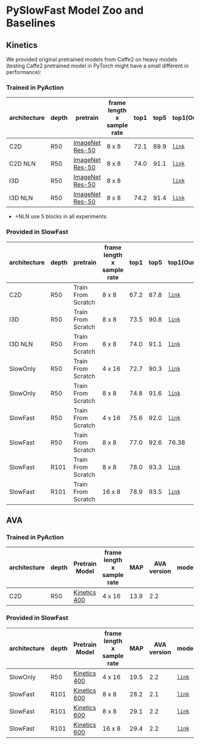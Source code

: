 # PySlowFast Model Zoo and Baselines

## Kinetics

We provided original pretrained models from Caffe2 on heavy models (testing Caffe2 pretrained model in PyTorch might have a small different in performance):

### Trained in PyAction
| architecture | depth |  pretrain |  frame length x sample rate | top1 |  top5  |  top1(Our) |  top5(Our)  | model | config |
| ------------- | ------------- | ------------- | ------------- | ------------- | ------------- | ------------- | ------------- |------------- | ------------- |
| C2D | R50 | [ImageNet Res-50](https://dl.fbaipublicfiles.com/pyslowfast/model_zoo/kinetics400/R50_IN1K.pyth) | 8 x 8 | 72.1 | 89.9 | [`link`]() |workspace/kinetics/c2d.kinetics400.8x8.res50.imagenet|
| C2D NLN | R50 | [ImageNet Res-50](https://dl.fbaipublicfiles.com/pyslowfast/model_zoo/kinetics400/R50_IN1K.pyth) | 8 x 8 | 74.0 | 91.1 | [`link`]() |workspace/kinetics/c2d.nonlocal.kinetics400.8x8.res50.imagenet|
| I3D | R50 | [ImageNet Res-50](https://dl.fbaipublicfiles.com/pyslowfast/model_zoo/kinetics400/R50_IN1K.pyth) | 8 x 8 |  |  | [`link`]() |workspace/kinetics/i3d.kinetics400.8x8.res50.imagenet|
| I3D NLN | R50 | [ImageNet Res-50](https://dl.fbaipublicfiles.com/pyslowfast/model_zoo/kinetics400/R50_IN1K.pyth) | 8 x 8 | 74.2 | 91.4 | [`link`]() |workspace/kinetics/i3d.nonlocal.kinetics400.8x8.res50.imagenet|
* +NLN use 5 blocks in all experiments

### Provided in SlowFast
| architecture | depth |  pretrain |  frame length x sample rate | top1 |  top5  |  top1(Our) |  top5(Our)  | model | config |
| ------------- | ------------- | ------------- | ------------- | ------------- | ------------- | ------------- | ------------- |------------- | ------------- |
| C2D | R50 | Train From Scratch | 8 x 8 | 67.2 | 87.8 | [`link`](https://dl.fbaipublicfiles.com/pyslowfast/model_zoo/kinetics400/C2D_NOPOOL_8x8_R50.pkl) | Kinetics/c2/C2D_NOPOOL_8x8_R50 |
| I3D | R50 | Train From Scratch | 8 x 8 | 73.5 | 90.8 | [`link`](https://dl.fbaipublicfiles.com/pyslowfast/model_zoo/kinetics400/I3D_8x8_R50.pkl) | Kinetics/c2/I3D_8x8_R50 |
| I3D NLN | R50 | Train From Scratch | 8 x 8 | 74.0 | 91.1 | [`link`](https://dl.fbaipublicfiles.com/pyslowfast/model_zoo/kinetics400/I3D_NLN_8x8_R50.pkl) | Kinetics/c2/I3D_NLN_8x8_R50 |
| SlowOnly | R50 | Train From Scratch | 4 x 16 | 72.7 | 90.3 | [`link`](https://dl.fbaipublicfiles.com/pyslowfast/model_zoo/kinetics400/SLOWONLY_4x16_R50.pkl) | Kinetics/c2/SLOWONLY_4x16_R50 |
| SlowOnly | R50 | Train From Scratch | 8 x 8 | 74.8 | 91.6 | [`link`](https://dl.fbaipublicfiles.com/pyslowfast/model_zoo/kinetics400/SLOWONLY_8x8_R50.pkl) | Kinetics/c2/SLOWONLY_8x8_R50 |
| SlowFast | R50 | Train From Scratch | 4 x 16 | 75.6 | 92.0 | [`link`](https://dl.fbaipublicfiles.com/pyslowfast/model_zoo/kinetics400/SLOWFAST_4x16_R50.pkl) | Kinetics/c2/SLOWFAST_4x16_R50 |
| SlowFast | R50 | Train From Scratch | 8 x 8 | 77.0 | 92.6 | 76.38 | 92.22 | [`link`](https://dl.fbaipublicfiles.com/pyslowfast/model_zoo/kinetics400/SLOWFAST_8x8_R50.pkl) | workspace/kinetics_caffe2/slowfast.kinetics400.8x8.res50 |
| SlowFast | R101 | Train From Scratch | 8 x 8 | 78.0 | 93.3 | [`link`](coming_soon) | Kinetics/c2/SLOWFAST_8x8_R101_101_101|
| SlowFast | R101 | Train From Scratch | 16 x 8 | 78.9 | 93.5 | [`link`](coming_soon) | Kinetics/c2/SLOWFAST_16x8_R101_50_50 |

## AVA
### Trained in PyAction
| architecture | depth | Pretrain Model |  frame length x sample rate  | MAP | AVA version | model | config |
| ------------- | ------------- | ------------- | ------------- | ------------- | ------------- |------------- |------------- |
| C2D      | R50 | [Kinetics 400](https://dl.fbaipublicfiles.com/pyslowfast/model_zoo/ava/pretrain/C2D_8x8_R50.pkl) | 4 x 16 |  13.9    | 2.2 | | workspace/ava/c2d.ava.8x8.res50.short

### Provided in SlowFast
| architecture | depth | Pretrain Model |  frame length x sample rate  | MAP | AVA version | model | config |
| ------------- | ------------- | ------------- | ------------- | ------------- | ------------- |------------- |------------- |
| SlowOnly | R50 | [Kinetics 400](https://dl.fbaipublicfiles.com/pyslowfast/model_zoo/ava/pretrain/C2D_8x8_R50.pkl) | 4 x 16 | 19.5 | 2.2 | [`link`](https://dl.fbaipublicfiles.com/pyslowfast/model_zoo/ava/C2D_8x8_R50.pkl) |
| SlowFast | R101 | [Kinetics 600](https://dl.fbaipublicfiles.com/pyslowfast/model_zoo/ava/pretrain/SLOWFAST_32x2_R101_50_50_v2.1.pkl) | 8 x 8 | 28.2 | 2.1 | [`link`](https://dl.fbaipublicfiles.com/pyslowfast/model_zoo/ava/SLOWFAST_32x2_R101_50_50_v2.1.pkl) | workspace/ava_caffe2/slowfast.32x2.res101.50.50.v2.1|
| SlowFast | R101 | [Kinetics 600](https://dl.fbaipublicfiles.com/pyslowfast/model_zoo/ava/pretrain/SLOWFAST_32x2_R101_50_50.pkl) | 8 x 8 | 29.1 | 2.2 | [`link`](https://dl.fbaipublicfiles.com/pyslowfast/model_zoo/ava/SLOWFAST_32x2_R101_50_50.pkl) |workspace/ava_caffe2/slowfast.32x2.res101.50.50.v2.2 |
| SlowFast | R101 | [Kinetics 600](https://dl.fbaipublicfiles.com/pyslowfast/model_zoo/ava/pretrain/SLOWFAST_64x2_R101_50_50.pkl) | 16 x 8 | 29.4 | 2.2 | [`link`](https://dl.fbaipublicfiles.com/pyslowfast/model_zoo/ava/SLOWFAST_64x2_R101_50_50.pkl) |workspace/ava_caffe2/slowfast.64x2.res101.50.50|

